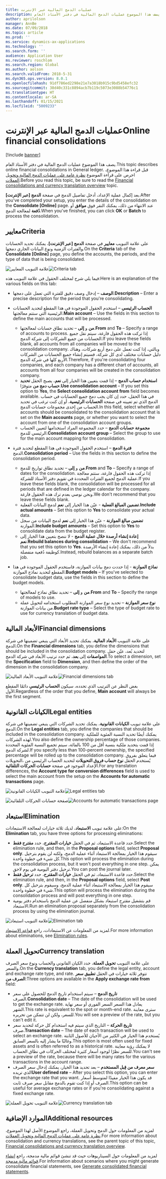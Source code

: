 ```yaml
---
title: عمليات الدمج المالية عبر الإنترنت
description: يصف هذا الموضوع عمليات الدمج المالية في دفتر الأستاذ العام.
author: aprilolson
manager: AnnBe
ms.date: 07/09/2018
ms.topic: article
ms.prod: ''
ms.service: dynamics-ax-applications
ms.technology: ''
ms.search.form: ''
audience: Application User
ms.reviewer: roschlom
ms.search.region: Global
ms.author: aolson
ms.search.validFrom: 2018-5-31
ms.dyn365.ops.version: 8.0.1
ms.openlocfilehash: 91df786ed2298e21e7a3018b915c9bd5458efc32
ms.sourcegitcommit: 38d40c331c8894acb7b119c5073e3088b54776c1
ms.translationtype: HT
ms.contentlocale: ar-SA
ms.lasthandoff: 01/15/2021
ms.locfileid: "5009233"
---
```

# <a name="online-financial-consolidations"></a><span data-ttu-id="75c6d-103">عمليات الدمج المالية عبر الإنترنت</span><span class="sxs-lookup"><span data-stu-id="75c6d-103">Online financial consolidations</span></span>

[!include [banner](../includes/banner.md)]

<span data-ttu-id="75c6d-104">يصف هذا الموضوع عمليات الدمج المالية في دفتر الأستاذ العام.</span><span class="sxs-lookup"><span data-stu-id="75c6d-104">This topic describes online financial consolidations in General ledger.</span></span> <span data-ttu-id="75c6d-105">قبل قراءة هذا الموضوع، احرص على قراءة الموضوع [نظرة عامة على عمليات الدمج المالية وتحويل العملات‬](financial-consolidations-currency-translation.md).</span><span class="sxs-lookup"><span data-stu-id="75c6d-105">Before you read this topic, be sure to read the [Financial consolidations and currency translation overview](financial-consolidations-currency-translation.md) topic.</span></span>

<span data-ttu-id="75c6d-106">بعد إكمال عملية الإعداد، أدخل تفاصيل الدمج في صفحة **الدمج [عبر الإنترنت]**.</span><span class="sxs-lookup"><span data-stu-id="75c6d-106">After you've completed your setup, you enter the details of the consolidation on the **Consolidate [Online]** page.</span></span> <span data-ttu-id="75c6d-107">عند الانتهاء من ذلك، يمكنك النقر فوق **موافق** أو **دُفعة** لمعالجة الدمج.</span><span class="sxs-lookup"><span data-stu-id="75c6d-107">When you've finished, you can click **OK** or **Batch** to process the consolidation.</span></span>

## <a name="criteria"></a><span data-ttu-id="75c6d-108">معايير</span><span class="sxs-lookup"><span data-stu-id="75c6d-108">Criteria</span></span>
<span data-ttu-id="75c6d-109">على علامة التبويب **معايير** في صفحة **الدمج [عبر الإنترنت]**، يمكنك تحديد الحسابات والفترات الزمنية ونوع البيانات الجاري دمجها.</span><span class="sxs-lookup"><span data-stu-id="75c6d-109">On the **Criteria** tab of the **Consolidate [Online]** page, you define the accounts, the periods, and the type of data that is being consolidated.</span></span>

<span data-ttu-id="75c6d-110">![علامة التبويب المعايير](./media/criteria-consolidate-online.png "علامة التبويب المعايير")</span><span class="sxs-lookup"><span data-stu-id="75c6d-110">![Criteria tab](./media/criteria-consolidate-online.png "Criteria tab")</span></span>

<span data-ttu-id="75c6d-111">فيما يلي شرح لمختلف الحقول في علامة التبويب هذه:</span><span class="sxs-lookup"><span data-stu-id="75c6d-111">Here is an explanation of the various fields on this tab:</span></span>

- <span data-ttu-id="75c6d-112">**الوصف** – إدخال وصف دقيق للفترة التي تعمل على دمجها.</span><span class="sxs-lookup"><span data-stu-id="75c6d-112">**Description** – Enter a precise description for the period that you're consolidating.</span></span>
- <span data-ttu-id="75c6d-113">**الحساب الرئيسي** – استخدم الحقول الموجودة في هذا المقطع لتحديد الحسابات الرئيسية التي ستتم معالجتها.</span><span class="sxs-lookup"><span data-stu-id="75c6d-113">**Main account** – Use the fields in this section to define the main accounts that will be processed.</span></span>

    - <span data-ttu-id="75c6d-114">**من** و **إلى** – تحديد نطاق حسابات لمعالجتها.</span><span class="sxs-lookup"><span data-stu-id="75c6d-114">**From** and **To** – Specify a range of accounts to process.</span></span> <span data-ttu-id="75c6d-115">إذا تركت هذه الحقول فارغة، سيتم نقل جميع الحسابات من جميع الشركات إلى شركة الدمج.</span><span class="sxs-lookup"><span data-stu-id="75c6d-115">If you leave these fields blank, all accounts from all companies will be moved to the consolidation company.</span></span> <span data-ttu-id="75c6d-116">وبالتي، إذا كنت تعمل على دمج أربع شركات، وهناك دليل حسابات مختلف لدى كل شركة، فسيتم إنشاء جميع الحسابات من الشركات الأربع كلها في شركة الدمج.</span><span class="sxs-lookup"><span data-stu-id="75c6d-116">Therefore, if you're consolidating four companies, and each company has a different chart of accounts, all accounts from all four companies will be created in the consolidation company.</span></span>
    - <span data-ttu-id="75c6d-117">**استخدام حساب الدمج** – إذا قمت بتعيين هذا الخيار إلى **نعم**، يصبح الحقل **تحديد حساب دمج من‬** متوفرًا.</span><span class="sxs-lookup"><span data-stu-id="75c6d-117">**Use consolidation account** – If you set this option to **Yes**, the **Select consolidation account from** field becomes available.</span></span> <span data-ttu-id="75c6d-118">في هذا الحقل، حدد إن كان يجب دمج جميع الحسابات في حساب الدمج الذي تم تعيينه في صفحة **الحسابات الرئيسية**، أو إن كنت ترغب في تحديد الحساب من إحدى مجموعات حسابات الدمج.</span><span class="sxs-lookup"><span data-stu-id="75c6d-118">In this field, select whether all accounts should be consolidated to the consolidation account that is set on the **Main accounts** page, or whether you want to select the account from one of the consolidation account groups.</span></span>
    - <span data-ttu-id="75c6d-119">**مجموعة حسابات الدمج** – حدد المجموعة المراد استخدامها لتعيين الحساب الرئيسي للدمج.</span><span class="sxs-lookup"><span data-stu-id="75c6d-119">**Consolidation account group** – Select the group to use for the main account mapping for the consolidation.</span></span>

- <span data-ttu-id="75c6d-120">**فترة الدمج** – استخدم الحقول الموجودة في هذا المقطع لتحديد فترة الدمج‏‎.</span><span class="sxs-lookup"><span data-stu-id="75c6d-120">**Consolidation period** – Use the fields in this section to define the consolidation period.</span></span>

    - <span data-ttu-id="75c6d-121">**من** و **إلى** – تحديد نطاق تواريخ للدمج.</span><span class="sxs-lookup"><span data-stu-id="75c6d-121">**From** and **To** – Specify a range of dates for the consolidation.</span></span> <span data-ttu-id="75c6d-122">إذا تركت هذه الحقول فارغة، ستتم معالجة عملية الدمج لجميع الفترات المحددة في تقويم دفتر الأستاذ للشركة.</span><span class="sxs-lookup"><span data-stu-id="75c6d-122">If you leave these fields blank, the consolidation will be processed for all periods that are defined in the ledger calendar for the company.</span></span> <span data-ttu-id="75c6d-123">ونحن نوصي بعدم ترك هذه الحقول فارغة.</span><span class="sxs-lookup"><span data-stu-id="75c6d-123">We don't recommend that you leave these fields blank.</span></span>
    - <span data-ttu-id="75c6d-124">**تضمين المبالغ الفعلية** - عيّن هذا الخيار إلى **نعم** لدمج البيانات الفعلية.</span><span class="sxs-lookup"><span data-stu-id="75c6d-124">**Include actual amounts** – Set this option to **Yes** to consolidate your actual data.</span></span>
    - <span data-ttu-id="75c6d-125">**تضمين مبالغ الموازنة** - عيّن هذا الخيار إلى **نعم** لدمج البيانات من سجل الموازنة.</span><span class="sxs-lookup"><span data-stu-id="75c6d-125">**Include budget amounts** – Set this option to **Yes** to consolidate data from the budget register.</span></span>
    - <span data-ttu-id="75c6d-126">**‏‫إعادة إنشاء أرصدة خلال عملية الدمج‬** - لا ننصح بتعيين هذا الخيار إلى **نعم**.</span><span class="sxs-lookup"><span data-stu-id="75c6d-126">**Rebuild balances during consolidation** – We don't recommend that you set this option to **Yes**.</span></span> <span data-ttu-id="75c6d-127">بدلاً من ذلك، يمكنك إعادة إنشاء الأرصدة كوظيفة دُفعية منفصلة.</span><span class="sxs-lookup"><span data-stu-id="75c6d-127">Instead, rebuild balances as a separate batch job.</span></span>

- <span data-ttu-id="75c6d-128">**نماذج الموازنة** - إذا حددت دمج بيانات الموازنة، فاستخدم الحقول الموجودة في هذا المقطع لتحديد نماذج الموازنة.</span><span class="sxs-lookup"><span data-stu-id="75c6d-128">**Budget models** – If you've selected to consolidate budget data, use the fields in this section to define the budget models.</span></span>

    - <span data-ttu-id="75c6d-129">**من** و **إلى** – تحديد نطاق نماذج لمعالجتها.</span><span class="sxs-lookup"><span data-stu-id="75c6d-129">**From** and **To** – Specify the range of models to use.</span></span>
    - <span data-ttu-id="75c6d-130">**نوع سعر الموازنة‬** – تحديد نوع سعر الموازنة‬ المطلوب استخدامه لتحويل عملة من بيانات الموازنة.</span><span class="sxs-lookup"><span data-stu-id="75c6d-130">**Budget rate type** – Select the type of budget rate to use for currency translation of budget data.</span></span>

## <a name="financial-dimensions"></a><span data-ttu-id="75c6d-131">الأبعاد المالية</span><span class="sxs-lookup"><span data-stu-id="75c6d-131">Financial dimensions</span></span>
<span data-ttu-id="75c6d-132">على علامة التبويب **الأبعاد المالية**، يمكنك تحديد الأبعاد التي ينبغي تضمينها في شركة الدمج.</span><span class="sxs-lookup"><span data-stu-id="75c6d-132">On the **Financial dimensions** tab, you define the dimensions that should be included in the consolidation company.</span></span> <span data-ttu-id="75c6d-133">لتحديد بُعد، عيّن حقل **المواصفات** إلى **بعد**، ثم حدد ترتيب الأبعاد في شركة الدمج.</span><span class="sxs-lookup"><span data-stu-id="75c6d-133">To select a dimension, set the **Specification** field to **Dimension**, and then define the order of the dimension in the consolidation company.</span></span>

<span data-ttu-id="75c6d-134">![علامة التبويب الأبعاد المالية](./media/financial-dimensions-cons.png "علامة التبويب الأبعاد المالية")</span><span class="sxs-lookup"><span data-stu-id="75c6d-134">![Financial dimensions tab](./media/financial-dimensions-cons.png "Financial dimensions tab")</span></span>

<span data-ttu-id="75c6d-135">بغض النظر عن الترتيب الذي تحدده، سيكون **الحساب الرئيسي** دائمًا المقطع الأول.</span><span class="sxs-lookup"><span data-stu-id="75c6d-135">Regardless of the order that you define, **Main account** will always be the first segment.</span></span>

## <a name="legal-entities"></a><span data-ttu-id="75c6d-136">الكيانات القانونية</span><span class="sxs-lookup"><span data-stu-id="75c6d-136">Legal entities</span></span>
<span data-ttu-id="75c6d-137">على علامة تبويب **الكيانات القانونية**، يمكنك تحديد الشركات التي ينبغي تضمينها في شركة الدمج.</span><span class="sxs-lookup"><span data-stu-id="75c6d-137">On the **Legal entities** tab, you define the companies that should be included in the consolidation company.</span></span> <span data-ttu-id="75c6d-138">يمكنك أيضًا تحديد النسبة المئوية للملكية لهذه الشركات.</span><span class="sxs-lookup"><span data-stu-id="75c6d-138">You also define the ownership percentage of those companies.</span></span> <span data-ttu-id="75c6d-139">إذا قمت بتحديد ملكية بنسبة أقل من 100 بالمائة، سيتم تجميع النسبة المئوية المحددة لشركة الدمج.</span><span class="sxs-lookup"><span data-stu-id="75c6d-139">If you specify less than 100-percent ownership, the specified percentage will be rolled up to the consolidation company.</span></span> <span data-ttu-id="75c6d-140">فيما يتعلق بفروق التحويلات‬‏‎، يُستخدم الحقل **نوع حساب فروق التحويلات‬** لتحديد الحساب الرئيسي من الإعداد الموجود في صفحة **حسابات الحركات التلقائية‬**.</span><span class="sxs-lookup"><span data-stu-id="75c6d-140">For any translation differences, the **Account type for conversion differences** field is used to select the main account from the setup on the **Accounts for automatic transactions** page.</span></span>

<span data-ttu-id="75c6d-141">![علامة التبويب الكيانات القانونية](./media/legal-entities-cons.png "علامة التبويب الكيانات القانونية")</span><span class="sxs-lookup"><span data-stu-id="75c6d-141">![Legal entities tab](./media/legal-entities-cons.png "Legal entities tab")</span></span>

<span data-ttu-id="75c6d-142">![صفحة حسابات الحركات التلقائية](./media/accounts-for-automatic-cons.png "صفحة حسابات الحركات التلقائية")</span><span class="sxs-lookup"><span data-stu-id="75c6d-142">![Accounts for automatic transactions page](./media/accounts-for-automatic-cons.png "Accounts for automatic transactions page")</span></span>

## <a name="elimination"></a><span data-ttu-id="75c6d-143">استبعاد</span><span class="sxs-lookup"><span data-stu-id="75c6d-143">Elimination</span></span>
<span data-ttu-id="75c6d-144">على علامة تبويب **الاستبعاد**، لديك ثلاثة خيارات لمعالجة الاستبعادات:</span><span class="sxs-lookup"><span data-stu-id="75c6d-144">On the **Elimination** tab, you have three options for processing eliminations:</span></span>

- <span data-ttu-id="75c6d-145">حدد قاعدة الاستبعاد، ثم في الحقل **خيارات المقترح‬**، حدد **مقترح فقط**.</span><span class="sxs-lookup"><span data-stu-id="75c6d-145">Select the elimination rule, and then, in the **Proposal options** field, select **Proposal only**.</span></span> <span data-ttu-id="75c6d-146">سيقوم هذا الخيار بمعالجة الاستبعاد أثناء عملية الدمج، ولكنه لن يقوم بترحيل كل شيء في خطوة واحدة.</span><span class="sxs-lookup"><span data-stu-id="75c6d-146">This option will process the elimination during the consolidation process, but it won't post everything in one step.</span></span> <span data-ttu-id="75c6d-147">يمكن ترحيل دفتر اليومية في يوم لاحق.</span><span class="sxs-lookup"><span data-stu-id="75c6d-147">You can post the journal later.</span></span>
- <span data-ttu-id="75c6d-148">حدد قاعدة الاستبعاد، ثم في الحقل **خيارات المقترح‬**، حدد **ترحيل فقط**.</span><span class="sxs-lookup"><span data-stu-id="75c6d-148">Select the elimination rule, and then, in the **Proposal options** field, select **Post only**.</span></span> <span data-ttu-id="75c6d-149">سيقوم هذا الخيار بمعالجة الاستبعاد أثناء عملية الدمج، وسيقوم بترحيل كل شيء في خطوة واحدة.</span><span class="sxs-lookup"><span data-stu-id="75c6d-149">This option will process the elimination during the consolidation process and will post everything in one step.</span></span>
- <span data-ttu-id="75c6d-150">قم بتشغيل مقترح استبعاد بشكل منفصل عن عملية الدمج باستخدام دفتر يومية الاستبعاد.</span><span class="sxs-lookup"><span data-stu-id="75c6d-150">Run an elimination proposal separately from the consolidation process by using the elimination journal.</span></span>

<span data-ttu-id="75c6d-151">![علامة التبويب استبعاد](./media/elimination-cons-onl.png "علامة التبويب استبعاد")</span><span class="sxs-lookup"><span data-stu-id="75c6d-151">![Elimination tab](./media/elimination-cons-onl.png "Elimination tab")</span></span>

<span data-ttu-id="75c6d-152">لمزيد من المعلومات عن الاستبعادات، راجع [قواعد الاستبعاد](./elimination-rules.md).</span><span class="sxs-lookup"><span data-stu-id="75c6d-152">For more information about eliminations, see [Elimination rules](./elimination-rules.md).</span></span>

## <a name="currency-translation"></a><span data-ttu-id="75c6d-153">تحويل العملة</span><span class="sxs-lookup"><span data-stu-id="75c6d-153">Currency translation</span></span>
<span data-ttu-id="75c6d-154">على علامة التبويب **تحويل العملة‬**، حدد الكيان القانوني والحساب ونوع سعر الصرف والسعر.</span><span class="sxs-lookup"><span data-stu-id="75c6d-154">On the **Currency translation** tab, you define the legal entity, account and exchange rate type, and rate.</span></span> <span data-ttu-id="75c6d-155">تتوفر ثلاثة خيارات في الحقل **تطبيق سعر الصرف من**:</span><span class="sxs-lookup"><span data-stu-id="75c6d-155">Three options are available in the **Apply exchange rate from** field:</span></span>

- <span data-ttu-id="75c6d-156">**تاريخ الدمج** – سيتم استخدام تاريخ الدمج للحصول على سعر الصرف.</span><span class="sxs-lookup"><span data-stu-id="75c6d-156">**Consolidation date** – The date of the consolidation will be used to get the exchange rate.</span></span> <span data-ttu-id="75c6d-157">يعادل هذا السعر السعر الفوري أو سعر نهاية الشهر.</span><span class="sxs-lookup"><span data-stu-id="75c6d-157">This rate is equivalent to the spot or month-end rate.</span></span> <span data-ttu-id="75c6d-158">سترى معاينة للسعر، ولكن لن تتمكن من تحريره.</span><span class="sxs-lookup"><span data-stu-id="75c6d-158">You will see a preview of the rate, but you can't edit it.</span></span>
- <span data-ttu-id="75c6d-159">**تاريخ الحركة** – التاريخ الذي سيتم فيه استخدام كل حركة لتحديد سعر صرف.</span><span class="sxs-lookup"><span data-stu-id="75c6d-159">**Transaction date** – The date of each transaction will be used to select an exchange rate.</span></span> <span data-ttu-id="75c6d-160">يُستخدم هذا الخيار في الكثير من الأحيان للأصول الثابتة وغالبًا ما يشار إليه بالسعر السابق.</span><span class="sxs-lookup"><span data-stu-id="75c6d-160">This option is most often used for fixed assets and is often referred to as a historical rate.</span></span> <span data-ttu-id="75c6d-161">لا يمكنك رؤية معاينة للسعر نظرًا لوجود أسعار كثيرة لمختلف الحركات في نطاق الحساب.</span><span class="sxs-lookup"><span data-stu-id="75c6d-161">You can't see a preview of the rate, because there will be many rates for the various transactions in the account range.</span></span>
- <span data-ttu-id="75c6d-162">**سعر معرف من قِبل المستخدم‬** – بعد تحديد هذا الخيار، يمكنك إدخال سعر الصرف الذي تريده</span><span class="sxs-lookup"><span data-stu-id="75c6d-162">**User defined rate** – After you select this option, you can enter the exchange rate that you want.</span></span> <span data-ttu-id="75c6d-163">قد يكون هذا الخيار مفيدًا لمتوسط أسعار الصرف أو إذا كنت تقوم بالدمج مقابل سعر صرف ثابت.</span><span class="sxs-lookup"><span data-stu-id="75c6d-163">This option can be useful for average exchange rates or if you're consolidating against a fixed exchange rate.</span></span>

<span data-ttu-id="75c6d-164">![علامة التبويب تحويل العملة](./media/currency-translation-cons-online.png "علامة التبويب تحويل العملة")</span><span class="sxs-lookup"><span data-stu-id="75c6d-164">![Currency translation tab](./media/currency-translation-cons-online.png "Currency translation tab")</span></span>

## <a name="additional-resources"></a><span data-ttu-id="75c6d-165">الموارد الإضافية</span><span class="sxs-lookup"><span data-stu-id="75c6d-165">Additional resources</span></span>

<span data-ttu-id="75c6d-166">لمزيد من المعلومات حول الدمج وتحويل العملة‬، راجع الموضوع الأصل لهذا الموضوع، [نظرة عامة على عمليات الدمج المالية وتحويل العملات‬](./financial-consolidations-currency-translation.md).</span><span class="sxs-lookup"><span data-stu-id="75c6d-166">For more information about consolidation and currency translations, see the parent topic of this topic, [Financial consolidations and currency translation overview](./financial-consolidations-currency-translation.md).</span></span>

<span data-ttu-id="75c6d-167">لمزيد من المعلومات حول السيناريوهات حيث قد تنشئ قوائم مالية مدمجة، راجع [إنشاء قوائم مالية مدمجة‬](./generating-consolidated-financial-statements.md).</span><span class="sxs-lookup"><span data-stu-id="75c6d-167">For information about scenarios where you might generate consolidate financial statements, see [Generate consolidated financial statements](./generating-consolidated-financial-statements.md).</span></span>
